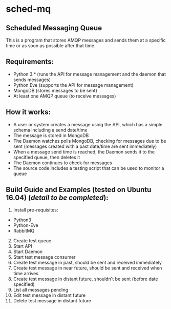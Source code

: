 # sched-mq
## Scheduled Messaging Queue

This is a program that stores AMQP messages and sends them at a specific time or as soon as possible after that time.

## Requirements:

* Python 3.* (runs the API for message management and the daemon that sends messages)
* Python Eve (supports the API for message management)
* MongoDB (stores messages to be sent)
* At least one AMQP queue (to receive messages)

## How it works:

* A user or system creates a message using the API, which has a simple schema including a send date/time
* The message is stored in MongoDB
* The Daemon watches polls MongoDB, checking for messages due to be sent (messages created with a past date/time are sent immediately)
* When a message send time is reached, the Daemon sends it to the specified queue, then deletes it
* The Daemon continues to check for messages
* The source code includes a testing script that can be used to monitor a queue

## Build Guide and Examples (tested on Ubuntu 16.04) (*detail to be completed*):
1. Install pre-requisites:
  * Python3
  * Python-Eve
  * RabbitMQ
2. Create test queue
3. Start API
4. Start Daemon
5. Start test message consumer
6. Create test message in past, should be sent and received immediately
7. Create test message in near future, should be sent and received when time arrives
8. Create test message in distant future, shouldn't be sent (before date specified)
9. List all messages pending
10. Edit test message in distant future
11. Delete test message in distant future

